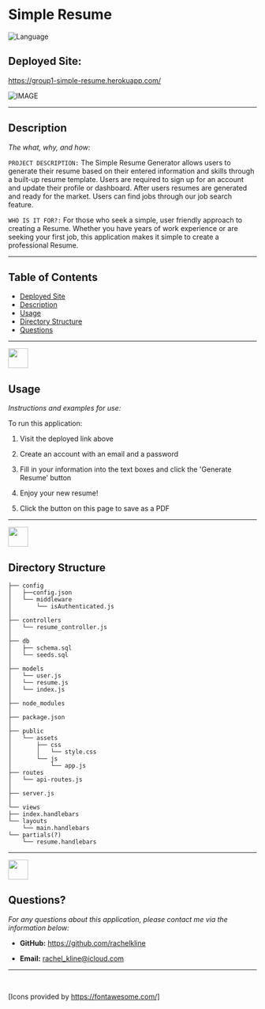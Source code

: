# Simple Resume
![Language](https://img.shields.io/static/v1?label=JavaScript&message=language&color=brightgreen)

## Deployed Site:
https://group1-simple-resume.herokuapp.com/

![IMAGE](readMeImgs/img.png)

---

## Description

  *The what, why, and how:*

`PROJECT DESCRIPTION:` The Simple Resume Generator allows users to generate their resume based on their entered information and skills through a built-up resume template. Users are required to sign up for an account and update their profile or dashboard. 
After users resumes are generated and ready for the market. Users can find jobs through our job search feature. 


`WHO IS IT FOR?:` For those who seek a simple, user friendly approach to creating a Resume.  Whether you have years of work experience or are seeking your first job, this application makes it simple to create a professional Resume.



  ---


## Table of Contents

  - [Deployed Site](#deployed-site)
  - [Description](#description)
  - [Usage](#usage)
  - [Directory Structure](#directory-structure)
  - [Questions](#questions)
 
 ---

<img src = "readMeImgs/laptop-house-solid.svg" width="40">


## Usage
  *Instructions and examples for use:*

To run this application:
1. Visit the deployed link above

2. Create an account with an email and a password

3. Fill in your information into the text boxes and click the 'Generate Resume' button

4. Enjoy your new resume!
5. Click the button on this page to save as a PDF
---

<img src = "readMeImgs/laptop-code-solid.svg" width="40">


## Directory Structure
```
├── config
│   ├──config.json
│   └── middleware
│       └── isAuthenticated.js
│ 
├── controllers
│   └── resume_controller.js
│
├── db
│   ├── schema.sql
│   └── seeds.sql
│
├── models
│   └── user.js
│   └── resume.js
│   └── index.js
│ 
├── node_modules
│ 
├── package.json
│
├── public
│   └── assets
│       ├── css
│       │   └── style.css
│       └── js
│           └── app.js
├── routes
│   └── api-routes.js 
│
├── server.js
│
└── views
├── index.handlebars
└── layouts
    └── main.handlebars
└── partials(?)
    └── resume.handlebars

```

---

<img src = "readMeImgs/question-circle-regular.svg" width="40">

## Questions?

  *For any questions about this application, please contact me via the information below:*

  * **GitHub:** https://github.com/rachelkline
  
  * **Email:** rachel_kline@icloud.com

---
  <br>

  [Icons provided by https://fontawesome.com/]
